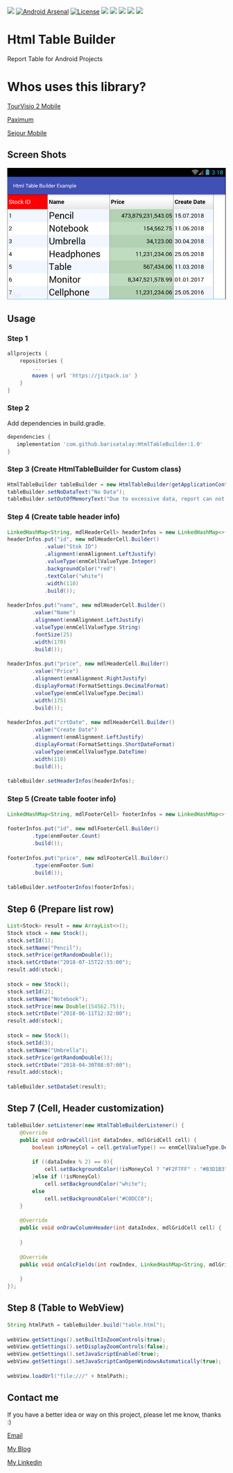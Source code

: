 [![](https://jitpack.io/v/barisatalay/HtmlTableBuilder.svg)](https://jitpack.io/#barisatalay/HtmlTableBuilder)
[![Android Arsenal]( https://img.shields.io/badge/Android%20Arsenal-HTML%20Report%20Table-green.svg?style=flat )]( https://android-arsenal.com/details/1/7754 )
<a href="https://opensource.org/licenses/MIT"><img alt="License" src="https://img.shields.io/badge/License-MIT-blue.svg"/></a>
![](https://img.shields.io/github/languages/count/barisatalay/HtmlTableBuilder.svg)
![](https://img.shields.io/github/repo-size/barisatalay/HtmlTableBuilder.svg)
![](https://img.shields.io/github/last-commit/barisatalay/HtmlTableBuilder.svg)
![](https://img.shields.io/github/followers/barisatalay.svg?style=social)
![](https://img.shields.io/github/stars/barisatalay/HtmlTableBuilder.svg?style=social)

# Html Table Builder
Report Table for Android Projects

# Whos uses this library?
[TourVisio 2 Mobile](https://play.google.com/store/apps/details?id=com.santsg.tv2m)

[Paximum](https://play.google.com/store/apps/details?id=com.santsg.paximum)

[Sejour Mobile](https://play.google.com/store/apps/details?id=com.santsg.sejourmobile)


## Screen Shots

![alt tag](screen/Capture.PNG)

## Usage

### Step 1
```groovy
allprojects {
	repositories {
		...
		maven { url 'https://jitpack.io' }
	}
}
```

### Step 2

Add dependencies in build.gradle.
```groovy
dependencies {
   implementation 'com.github.barisatalay:HtmlTableBuilder:1.0'
}
```

### Step 3 (Create HtmlTableBuilder for Custom class)
```java
HtmlTableBuilder tableBuilder = new HtmlTableBuilder(getApplicationContext(), true);
tableBuilder.setNoDataText("No Data");
tableBuilder.setOutOfMemoryText("Due to excessive data, report can not be displayed. Please try again with more applicable search criteria.");
``` 

### Step 4 (Create table header info)
```java
LinkedHashMap<String, mdlHeaderCell> headerInfos = new LinkedHashMap<>();
headerInfos.put("id", new mdlHeaderCell.Builder()
			.value("Stok ID")
			.alignment(enmAlignment.LeftJustify)
			.valueType(enmCellValueType.Integer)
			.backgroundColor("red")
			.textColor("white")
			.width(110)
			.build());

headerInfos.put("name", new mdlHeaderCell.Builder()
		.value("Name")
		.alignment(enmAlignment.LeftJustify)
		.valueType(enmCellValueType.String)
		.fontSize(25)
		.width(170)
		.build());

headerInfos.put("price", new mdlHeaderCell.Builder()
		.value("Price")
		.alignment(enmAlignment.RightJustify)
		.displayFormat(FormatSettings.DecimalFormat)
		.valueType(enmCellValueType.Decimal)
		.width(175)
		.build());

headerInfos.put("crtDate", new mdlHeaderCell.Builder()
		.value("Create Date")
		.alignment(enmAlignment.LeftJustify)
		.displayFormat(FormatSettings.ShortDateFormat)
		.valueType(enmCellValueType.DateTime)
		.width(110)
		.build());
		
tableBuilder.setHeaderInfos(headerInfos);
```

### Step 5 (Create table footer info)
```java
LinkedHashMap<String, mdlFooterCell> footerInfos = new LinkedHashMap<>();

footerInfos.put("id", new mdlFooterCell.Builder()
		.type(enmFooter.Count)
		.build());

footerInfos.put("price", new mdlFooterCell.Builder()
		.type(enmFooter.Sum)
		.build());

tableBuilder.setFooterInfos(footerInfos);
```

## Step 6 (Prepare list row)
```java
List<Stock> result = new ArrayList<>();
Stock stock = new Stock();
stock.setId(1);
stock.setName("Pencil");
stock.setPrice(getRandomDouble());
stock.setCrtDate("2018-07-15T22:55:00");
result.add(stock);

stock = new Stock();
stock.setId(2);
stock.setName("Notebook");
stock.setPrice(new Double(154562.75));
stock.setCrtDate("2018-06-11T12:32:00");
result.add(stock);

stock = new Stock();
stock.setId(3);
stock.setName("Umbrella");
stock.setPrice(getRandomDouble());
stock.setCrtDate("2018-04-30T08:07:00");
result.add(stock);

tableBuilder.setDataSet(result);
```

## Step 7 (Cell, Header customization)
```java
tableBuilder.setListener(new HtmlTableBuilderListener() {
	@Override
	public void onDrawCell(int dataIndex, mdlGridCell cell) {
		boolean isMoneyCol = cell.getValueType() == enmCellValueType.Decimal;

		if ((dataIndex % 2) == 0){
			cell.setBackgroundColor(!isMoneyCol ? "#F2F7FF" : "#B3D1B3");
		}else if (!isMoneyCol)
			cell.setBackgroundColor("white");
		else
			cell.setBackgroundColor("#C0DCC0");
	}

	@Override
	public void onDrawColumnHeader(int dataIndex, mdlGridCell cell) {

	}

	@Override
	public void onCalcFields(int rowIndex, LinkedHashMap<String, mdlGridCell> rowData) {

	}
});
```

## Step 8 (Table to WebView)
```java
String htmlPath = tableBuilder.build("table.html");

webView.getSettings().setBuiltInZoomControls(true);
webView.getSettings().setDisplayZoomControls(false);
webView.getSettings().setJavaScriptEnabled(true);
webView.getSettings().setJavaScriptCanOpenWindowsAutomatically(true);

webView.loadUrl("file:///" + htmlPath);
```

## Contact me
 If you have a better idea or way on this project, please let me know, thanks :)

[Email](mailto:b.atalay07@hotmail.com)

[My Blog](http://brsatalay.blogspot.com.tr)

[My Linkedin](http://linkedin.com/in/barisatalay07/)
